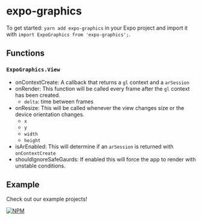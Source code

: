 # expo-graphics

To get started: `yarn add expo-graphics` in your Expo project and import it with
`import ExpoGraphics from 'expo-graphics';`.

## Functions

### `ExpoGraphics.View`

* onContextCreate: A callback that returns a `gl` context and a `arSession`
* onRender: This function will be called every frame after the `gl` context has
  been created.
  * `delta`: time between frames
* onResize: This will be called whenever the view changes size or the device
  orientation changes.
  * `x`
  * `y`
  * `width`
  * `height`
* isArEnabled: This will determine if an `arSession` is returned with
  `onContextCreate`
* shouldIgnoreSafeGaurds: If enabled this will force the app to render with
  unstable conditions.

## Example

Check out our example projects!

[![NPM](https://nodei.co/npm/expo-graphics.png)](https://nodei.co/npm/expo-graphics/)
